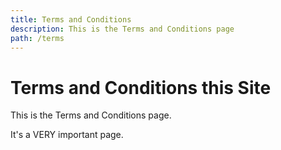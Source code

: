 ```yaml
---
title: Terms and Conditions
description: This is the Terms and Conditions page
path: /terms
---
```


# Terms and Conditions this Site

This is the Terms and Conditions page.

It's a VERY important page.